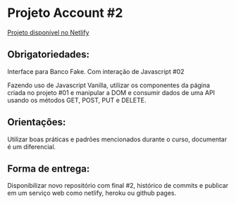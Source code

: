 # Projeto Account #2

[Projeto disponível no Netlify](https://optimistic-wilson-effa63.netlify.app/)

## Obrigatoriedades:
Interface para Banco Fake. Com interação de Javascript #02

Fazendo uso de Javascript Vanilla, utilizar os componentes da página criada no projeto #01 e manipular a DOM e consumir dados de uma API usando os métodos GET, POST, PUT e DELETE.

## Orientações:
Utilizar boas práticas e padrões mencionados durante o curso, documentar é um diferencial.

## Forma de entrega:
Disponibilizar novo repositório com final #2, histórico de commits e publicar em um serviço web como netlify, heroku ou github pages.